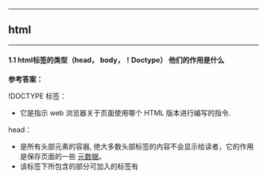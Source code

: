 ------

## html

------

#### 1.1 html标签的类型（head， body，！Doctype） 他们的作用是什么

**参考答案：**

!DOCTYPE 标签：

- 它是指示 web 浏览器关于页面使用哪个 HTML 版本进行编写的指令.

head：

- 是所有头部元素的容器, 绝大多数头部标签的内容不会显示给读者，它的作用是保存页面的一些 [元数据](https://developer.mozilla.org/zh-CN/docs/Glossary/Metadata)。
- 该标签下所包含的部分可加入的标签有<title>,<meta>和<link>

body :

- 用于定义文档的主体, 包含了文档的所有内容
- 该标签支持 html 的全局属性和事件属性.

------

#### 1.2 h5新特性

**参考答案：**

- 新增选择器 document.querySelector、document.querySelectorAll
- 拖拽释放(Drag and drop) API
- 媒体播放的 video 和 audio
- 本地存储 localStorage 和 sessionStorage
- 离线应用 manifest
- 桌面通知 Notifications
- 语意化标签 article、footer、header、nav、section
- 增强表单控件 calendar、date、time、email、url、search
- 地理位置 Geolocation
- 多任务 webworker
- 全双工通信协议 websocket
- 历史管理 history
- 跨域资源共享(CORS) Access-Control-Allow-Origin
- 页面可见性改变事件 visibilitychange
- 跨窗口通信 PostMessage
- Form Data 对象
- 绘画 canvas

H5移除的元素：

- 纯表现的元素：basefont、big、center、font、s、strike、tt、u
- 对可用性产生负面影响的元素：frame、frameset、noframes

------

#### 1.3 伪类和伪元素

**参考答案：**

伪类：用于已有元素处于某种状态时为其添加对应的样式，这个状态是根据用户行为而动态变化的。

例如：当用户悬停在指定元素时，可以通过:hover来描述这个元素的状态，虽然它和一般css相似，可以为 已有元素添加样式，**但是它只有处于DOM树无法描述的状态下才能为元素添加样式，所以称为伪类。**

伪元素：用于创建一些不在DOM树中的元素，并为其添加样式。

例如，我们可以通过:before来在一个元素之前添加一些文本，并为这些文本添加样式，**虽然用户可以看见 这些文本，但是它实际上并不在DOM文档中。**

------

#### 1.4 html5语义化

**参考答案：**

在HTML5出来之前，我们习惯于用div来表示页面的章节或者不同模块，但是div本身是没有语义的。但是现在，HTML5中加入了一些语义化标签，来更清晰的表达文档结构。

```html
<title>      <!--：页面标题。-->
<hn>         <!--：h1~h6，分级标题，<h1> 与 <title> 协调有利于搜索引擎优化。-->
<ul>         <!--：无序列表。-->
<li>         <!--：有序列表。-->
<header>     <!--：页眉通常包括网站标志、主导航、全站链接以及搜索框。-->
<nav>         <!--：标记导航，仅对文档中重要的链接群使用。-->
<main>         <!--：页面主要内容，一个页面只能使用一次。如果是web应用，则包围其主要功能。-->
<article>    <!--：定义外部的内容，其中的内容独立于文档的其余部分。-->
<section>    <!--：定义文档中的节（section、区段）。比如章节、页眉、页脚或文档中的其他部分。-->
<aside>         <!--：定义其所处内容之外的内容。如侧栏、文章的一组链接、广告、友情链接、相关产品列表等。-->
<footer>     <!--：页脚，只有当父级是body时，才是整个页面的页脚。-->
<small>      <!--：呈现小号字体效果，指定细则，输入免责声明、注解、署名、版权。-->
<strong>     <!--：和 em 标签一样，用于强调文本，但它强调的程度更强一些。-->
<em>         <!--：将其中的文本表示为强调的内容，表现为斜体。-->
<mark>       <!--：使用黄色突出显示部分文本。-->
<figure>     <!--：规定独立的流内容（图像、图表、照片、代码等等）（默认有40px左右margin）。-->
<figcaption><!--：定义 figure 元素的标题，应该被置于 figure 元素的第一个或最后一个子元素的位置。-->
<cite>       <!--：表示所包含的文本对某个参考文献的引用，比如书籍或者杂志的标题。-->
<blockquoto><!--：定义块引用，块引用拥有它们自己的空间。-->
<q>          <!--：短的引述（跨浏览器问题，尽量避免使用）。-->
<time>       <!--：datetime属性遵循特定格式，如果忽略此属性，文本内容必须是合法的日期或者时间格式。-->
<abbr>       <!--：简称或缩写。-->
<dfn>       <!--：定义术语元素，与定义必须紧挨着，可以在描述列表dl元素中使用。-->
<address>    <!--：作者、相关人士或组织的联系信息（电子邮件地址、指向联系信息页的链接）。-->
<del>        <!--：移除的内容。-->
<ins>        <!--：添加的内容。-->
<code>       <!--：标记代码。-->
<meter>      <!--：定义已知范围或分数值内的标量测量。（Internet Explorer 不支持 meter 标签）-->
<progress>    <!--：定义运行中的进度（进程）。-->
```

**扩展：**

语义化优点：

- 易于用户阅读，样式丢失的时候能让页面呈现清晰的结构。
- 有利于SEO，搜索引擎根据标签来确定上下文和各个关键字的权重。
- 方便屏幕阅读器解析，如盲人阅读器根据语义渲染网页
- 有利于开发和维护，语义化更具可读性，代码更好维护，与CSS3关系更和谐。

------

#### 1.5 audio 标签的api

**参考答案：**

audio常用属性

| **属性** | **属性值** | **注释**                                                     |
| :------- | :--------- | :----------------------------------------------------------- |
| src      | url        | 播放的音乐的url地址（火狐只支持ogg的音乐，而IE9只支持MP3格式的音乐。chrome貌似全支持） |
| preload  | preload    | 预加载（在页面被加载时进行加载或者说缓冲音频），如果使用了autoplay的话那么该属性失效。 |
| loop     | loop       | 循环播放                                                     |
| controls | controls   | 是否显示默认控制条（控制按钮）                               |
| autoplay | autoplay   | 自动播放                                                     |

audio音乐格式的支持

| **音频格式** | **Chrome** | **Firefox** | **IE9** | **Opera** | **Safari** |
| :----------- | :--------- | :---------- | :------ | :-------- | :--------- |
| OGG          | √          | √           | √       | ×         | ×          |
| MP3          | √          | ×           | √       | ×         | √          |
| WAV          | ×          | √           | ×       | √         | ×          |

audio属性

| 属性        | 注释                                                         |
| :---------- | :----------------------------------------------------------- |
| duration    | 获取媒体文件的总时长，以s为单位，如果无法获取，返回NaN       |
| paused      | 如果媒体文件被暂停，那么paused属性返回true，反之则返回false  |
| ended       | 如果媒体文件播放完毕返回true                                 |
| muted       | 用来获取或设置静音状态。值为boolean                          |
| volume      | 控制音量的属性值为0-1;0为音量最小，1为音量最大               |
| startTime   | 返回起始播放时间                                             |
| error       | 返回错误代码，为null的时候为正常。否则可以通过Music.error.code来获取具体的错误代码： 1.用户终止 2.网络错误 3.解码错误 4.URL无效 |
| currentTime | 用来获取或控制当前播放的时间，单位为s。                      |
| currentSrc  | 以字符串形式返回正在播放或已加载的文件                       |

常用的控制用的函数：

| 函数             | 作用                                                 |
| :--------------- | :--------------------------------------------------- |
| load()           | 加载音频、视频软件                                   |
| play()           | 加载并播放音频、视频文件或重新播放暂停的的音频、视频 |
| pause()          | 暂停出于播放状态的音频、视频文件                     |
| canPlayType(obj) | 测试是否支持给定的Mini类型的文件                     |

常用audio的事件：

| 事件名称       | 事件作用                                           |
| :------------- | :------------------------------------------------- |
| loadstart      | 客户端开始请求数据                                 |
| progress       | 客户端正在请求数据（或者说正在缓冲）               |
| play           | play()和autoplay播放时                             |
| pause          | pause()方法促发时                                  |
| ended          | 当前播放结束                                       |
| timeupdate     | 当前播放时间发生改变的时候。播放中常用的时间处理哦 |
| canplaythrough | 歌曲已经载入完全完成                               |
| canplay        | 缓冲至目前可播放状态。                             |

---

#### 1.6 页面从获得document到渲染之间的事件

　页面加载时，大致可以分为以下几个步骤：

1. 　　开始解析HTML文档结构
2. 　　加载外部样式表及JavaScript脚本
3. 　　解析执行JavaScript脚本
4. 　　DOM树渲染完成
5. 　　加载未完成的外部资源（如 图片）
6.     页面加载成功

　那么在这整个过程中触发了哪些**常用**的事件呢？

**document readystatechange事件**

　　**readyState** 属性描述了文档的加载状态，在整个加载过程中 document.readyState会不断变化，每次变化都会触发readystatechange事件。

　　**readyState** 有以下状态：

　　　　loading / 加载`document` 仍在加载。

　　　　interactive / 互动文档已经完成加载，文档已被解析，但是诸如图像，[样式表](https://so.csdn.net/so/search?q=样式表&spm=1001.2101.3001.7020)和框架之类的子资源仍在加载。

　　　　complete / 完成T文档和所有子资源已完成加载。状态表示 `load` 事件即将被触发。

　　比如说在步骤2的时候对应 interactive  步骤5之后对应complete ，都会触发readystatechange事件。

> 文档，图片等加载时的readyState 和 XMLHttpRequest.readyState 是不一样的。要注意区分

**document DOMContentLoaded事件**

　　DOM树渲染完成时触发DOMContentLoaded事件，此时可能外部资源还在加载。 jquery中的ready事件就是同样的效果

**window load事件**

　　所有的资源全部加载完成会触发window 的 load事件。

```html
    <div>
      <h1>测试页面加载时，事件触发顺序</h1>
      <img src="https://img.php.cn/upload/article/000/000/040/5de23106225a7269.jpg">
      <h1>测试页面加载时，事件触发顺序</h1>
      <img src="https://img95.699pic.com/xsj/1k/3o/kd.jpg!/fw/700/watermark/url/L3hzai93YXRlcl9kZXRhaWwyLnBuZw/align/southeast">
    </div>
<script type="text/javascript">
  console.log("resolve body javascript");

  window.addEventListener("load", function(){
    console.log("window load");
  });

  document.addEventListener("readystatechange", function(){
    console.log("document readystatechange:" + document.readyState);
  });

  document.addEventListener("DOMContentLoaded", function(){
    console.log("document DOMContentLoaded");
  });

  document.addEventListener("load", function(){
      //没有该事件,document.load()作为旧版的 w3c 标准 DOM Level 3 Load & Save module 其中的一部分。
    console.log("document load");
  });
  
    /*
    test127.html:20 resolve body javascript
    test127.html:27 document readystatechange:interactive
    test127.html:31 document DOMContentLoaded
    test127.html:27 document readystatechange:complete
    test127.html:23 window load
	*/
</script>
```

所以在只需要文档结构加载完成就可以执行的脚本，可以监听DOMContentLoaded ；需要所有内容都加载完成才能执行的脚本，要监听window.onload  或者 document.readyState === 'complete'。　

---

#### 1.7 meta标签的属性，有什么用？

**HTML `<meta>` 元素**表示那些不能由其它 HTML 元相关（meta-related）元素（([``](https://developer.mozilla.org/zh-CN/docs/Web/HTML/Element/base)、[``](https://developer.mozilla.org/zh-CN/docs/Web/HTML/Element/link), [``](https://developer.mozilla.org/zh-CN/docs/Web/HTML/Element/script)、[``](https://developer.mozilla.org/zh-CN/docs/Web/HTML/Element/style) 或 [``](https://developer.mozilla.org/zh-CN/docs/Web/HTML/Element/title)）之一表示的任何[元数据](https://developer.mozilla.org/zh-CN/docs/Glossary/Metadata)信息。

`meta` 元素定义的元数据的类型包括以下几种：

- 如果设置了 [`name`](https://developer.mozilla.org/zh-CN/docs/Web/HTML/Element/meta#attr-name) 属性，`meta` 元素提供的是文档级别（*document-level*）的元数据，应用于整个页面。
- 如果设置了 [`http-equiv`](https://developer.mozilla.org/zh-CN/docs/Web/HTML/Element/meta#attr-http-equiv) 属性，`meta` 元素则是编译指令，提供的信息与类似命名的 HTTP 头部相同。
- 如果设置了 [`charset`](https://developer.mozilla.org/zh-CN/docs/Web/HTML/Element/meta#attr-charset) 属性，`meta` 元素是一个字符集声明，告诉文档使用哪种字符编码。
- 如果设置了 [`itemprop`](https://developer.mozilla.org/zh-CN/docs/Web/HTML/Global_attributes#attr-itemprop) 属性，`meta` 元素提供用户定义的元数据。

**元数据(metadata)元素**的概念，用来构建HTML文档的基本结构，以及就如何处理文档向浏览器提供信息和指示，它们本身不是文档内容，但提供了关于后面文档内容的信息。

具体用途

##### 1. 指定名/值对定义元数据

name属性与content属性结合使用, name用来表示元数据的类型，表示当前<meta>标签的具体作用；content属性用来提供值。

```html
<meta name="参数" content="具体描述信息">

<meta name="keywords" content="电商,物流">
<meta name="author" content="张三">
<meta name="description" content="网站描述...">
```

##### 2. 声明字符编码

charset属性为HTML5新增的属性，用于声明字符编码,以下两种写法效果一样

```html
<meta charset="utf-8"> //HTML5
```

##### 3. 模拟http标头字段

**http-equiv**属性与**content**属性结合使用, **http-equiv**属性为指定所要模拟的标头字段的名称，**content**属性用来提供值。

```html
<meta http-equiv="参数" content="具体的描述">
```

**content-Type** 声明网页字符编码:

```html
<meta http-equiv="content-Type" content="text/html charset=UTF-8">
```

**refresh** 指定一个时间间隔(**以秒为单位**),在此时间过去之后从服务器重新载入当前页面,也可以另外指定一个页面.

```html
<meta http-equiv="refresh" content="2;URL=http://www.baidu.com">//2秒后在当前页跳转到百度
```

**X-UA-Compatible** 浏览器采取何种版本渲染当前页面

```html
<meta http-equiv="X-UA-Compatible" content="IE=edge,chrome=1"> //指定IE和Chrome使用最新版本渲染当前页面
```

**expires** 用于设定网页的到期时间，过期后网页必须到服务器上重新传输

```html
<meta http-equiv="expires" content="Sunday 22 July 2016 16:30 GMT">
```

**catch-control** 用于指定所有缓存机制在整个请求/响应链中必须服从的指令

```html
<meta http-equiv="cache-control" content="no-cache">//
```

| content的值                          | 说明                                                         |
| ------------------------------------ | ------------------------------------------------------------ |
| public                               | 所有内容都将被缓存(客户端和代理服务器都可缓存)               |
| private                              | 内容只缓存到私有缓存中(仅客户端可以缓存，代理服务器不可缓存) |
| no-cache                             | 必须先与服务器确认返回的响应是否被更改，然后才能使用该响应来满足后续对同一个网址的请求。因此，如果存在合适的验证令牌 (ETag)，no-cache 会发起往返通信来验证缓存的响应，如果资源未被更改，可以避免下载。 |
| no-store                             | 所有内容都不会被缓存到缓存或 Internet 临时文件中             |
| must-revalidation/proxy-revalidation | 如果缓存的内容失效，请求必须发送到服务器/代理以进行重新验证  |
| max-age=xxx (xxx is numeric)         | 缓存的内容将在 xxx 秒后失效, 这个选项只在HTTP 1.1可用, 并如果和Last-Modified一起使用时, 优先级较高 |

---

#### 1.8 preload和prefetch的区别？

关键字 **`preload`** 作为元素<link)>的属性 [`rel`](https://developer.mozilla.org/zh-CN/docs/Web/HTML/Element/link#attr-rel) 的值，表示用户十分有可能需要在当前浏览中加载目标资源，所以浏览器**必须**预先获取和缓存对应资源。 

preload 顾名思义就是一种预加载的方式，它通过声明向浏览器声明一个需要提交加载的资源，当资源真正被使用的时候立即执行，就无需等待网络的消耗。

关键字 **`prefetch`** 作为元素<link>的属性 [`rel`](https://developer.mozilla.org/zh-CN/docs/Web/HTML/Element/link#attr-rel) 的值，是为了提示浏览器，用户未来的浏览有可能需要加载目标资源，所以浏览器**有可能**通过事先获取和缓存对应资源，优化用户体验。

链接预取是一种浏览器机制，其**利用浏览器空闲时间来下载或预取用户在不久的将来可能访问的文档**。网页向浏览器提供一组预取提示，并在浏览器完成当前页面的加载后开始静默地拉取指定的文档并将其存储在缓存中。当用户访问其中一个预取文档时，便可以快速的从浏览器缓存中得到。

prefetch 跟 preload 不同，它的作用是告诉浏览器未来可能会使用到的某个资源，浏览器就会在闲时去加载对应的资源，若能预测到用户的行为，比如懒加载，点击到其它页面等则相当于提前预加载了需要的资源。它的用法跟 preload 是一样的

```html
<link rel="prefetch" href="/images/big.jpeg">
```

preload 与prefetch 的区别

- **preload** 是一个声明式 fetch，可以**强制浏览器在不阻塞 document 的 onload 事件的情况下请求资源**。 preload 顾名思义就是一种预加载的方式，它通过声明向浏览器声明一个需要提交加载的资源，当资源真正被使用的时候立即执行，就无需等待网络的消耗。
- **prefetch** 告诉浏览器**这个资源将来可能需要**，但是什么时间加载这个资源是由浏览器来决定的。 若能预测到用户的行为，比如懒加载，点击到其它页面等则相当于提前预加载了需要的资源。

使用方法：

通过 Link 标签进行创建：

```html
<link rel="preload" href="/path/to/style.css" as="style">
```

在 HTTP 响应头中加上 preload 字段：

```
Link: <https://example.com/other/styles.css>; rel=preload; as=style
```

**这种方式比通过 Link 方式加载资源方式更快，请求在返回还没到解析页面的时候就已经开始预加载资源了**。

prefetch 预判加载与preload 使用方法是一样的

缓存行为

当资源被 preload 或者 prefetch 后，会从网络堆栈传输到 HTTP 缓存并进入渲染器的内存缓存。 如果资源可以被缓存（例如，存在有效的 cache-control 和 max-age），它将存储在 HTTP 缓存中，可用于当前和未来的会话。 如果资源不可缓存，则不会将其存储在 HTTP 缓存中。 相反，它会被缓存到内存缓存中并保持不变直到它被使用。

副作用

正确使用 preload/prefetch 不会造成二次下载，也就说：**当页面上使用到这个资源时候 preload 资源还没下载完，这时候不会造成二次下载**，会等待第一次下载并执行脚本。

对于 **preload 来说，一旦页面关闭了，它就会立即停止 preload 获取资源**，而对于 **prefetch 资源，即使页面关闭，prefetch 发起的请求仍会进行不会中断**。

preload 和 prefetch 的优先级

preload 用 “as” 或者用 “type” 属性来表示他们请求资源的优先级（比如说 preload 使用 as=”style” 属性将获得最高的优先级）。没有 “as” 属性的将被看作异步请求，“Early”意味着在所有未被预加载的图片请求之前被请求（“late”意味着之后）

例如，preload as =“style”将获得最高优先级，而as =“script”将获得低优先级或中优先级。 这些资源也遵循相同的CSP策略（例如脚本受 script-src 约束）。

**当页面 preload 已经在 Service Worker 缓存及 HTTP 缓存中的资源时会发生什么？**

这各情况来说是比较少的，但通常来说，会是比较好的情况 —— 如果资源没有超出 HTTP 缓存时间或者 Service Worker 没有主动重新发起请求，那么浏览器就不会再去请求这个资源了。

如果资源在 HTTP 缓存中(在SW缓存和网络之间)，那么 preload 会从相同的资源中获得缓存命中。

**使用 preload 或 prefetch，可能会浪费用户的带宽，特别是在资源没有缓存的情况下**。

没有用到的 preload 资源在 Chrome 的 console 里会在 onload 事件 3s 后发生警告。

**webpack优化之preload和prefetch**

单页面应用由于页面过多，可能会导致代码体积过大，从而使得首页打开速度过慢。所以**切分代码，优化首屏打开速度尤为重要**。

但是所有的技术手段都不是完美的。当我们切割代码后，首屏的js文件体积减少了好多。但是也有一个突出的问题：

那就是当跳转其他页面的时候，需要下载相应页面的js文件，这就导致体验极其不好，每一次点击访问新页面都要等待js文件下载，然后再去请求接口获取数据。频繁出现loading动画的体验真的不好

所以如果我们在进入首页后，在浏览器的空闲时间提前下好用户可能会点击页面的js文件，这样首屏的js文件大小得到了控制，而且再点击新页面的时候，相关的js文件已经下载好了，就不再会出现loading动画。

动态引入js文件，实现code-splitting，减少首屏打开时间

按引入情况加载，只需添加注释即可

```web-idl
代码分割注释：/*webpackChunkName: 'mp-supports'*/
prefetch注释：/* webpackPrefetch: true */
```

---

#### 1.9 盒子模型和内联盒子

在下面的示例中，我们在一个段落中使用了`<span>`，并对其应用了宽度、高度、边距、边框和内边距。可以看到，**宽度和高度被忽略了**。外边距、内边距和边框是生效的，但它们不会改变其他内容与内联盒子的关系，因此内边距和边框会与段落中的其他单词重叠。

```html
  <style type="text/css">
    p{
      width: 200px;
    }
   span {
    margin: 20px;
    padding: 20px;
    width: 80px;
    height: 50px;
    background-color: lightblue;
    border: 2px solid blue;
  }

  </style>
  <body>
<p>
    I am a paragraph and this is a <span>span</span> inside that paragraph. A span is an inline element and so does not respect width and height.
</p>     
```

1.常见的内联元素如：a,span,em,strong,b,br,ifont,img,input,label,sub(下标),sup(上标),textarea,u等。

2.内联元素的表现形式是始终以行内逐个进行显示

3.内联元素没有自己的形状，不能定义它的宽和高，它显示的宽度、高度只能根据所包含内容的高度和宽度来确定，它的最小内容单元也

会呈现矩形形状,所以行内元素要想设置宽高必须先把它变成块元素（display:block;）,**但span这个行内元素除外，它只要设置了浮动无需再转块**

行内元素的盒模型:

行内元素不支持设置宽和高，由内容区决定行内元素

可以设置padding，垂直方向的padding不会影响页面的布局

可以设置border，垂直方向的border不会影响页面的布局

可以设置margin，垂直方向的margin不会影响页面的布局

---

## 文件引入方式

------

#### 5.1 link 和 @import

作用：样式的导入方式

link 的使用

```html
<link href="index.css" rel="stylesheet">
```

@import 的使用

```html
<style type="text/css">
	@import url(index.css);
</style>
```

link 和 @import 的**区别**

1. 引入的内容不同

   link 除了引用样式文件，还可以引用图片等资源文件，而 @import 只引用样式文件

2. 加载顺序不同

   link 引用 CSS 时，在页面载入时同时加载；@import 需要页面网页完全载入以后加载

3. 兼容性不同

   link 是 XHTML 标签，无兼容问题；@import 是在 CSS2.1 提出的，低版本的浏览器不支持

4. 对 JS 的支持不同

   link 支持使用 Javascript 控制 DOM 去改变样式；而 @import 不支持

------

#### 5.2 为什么link用href获取资源 ,script和img用src

**参考答案：**

src用于替换当前元素，href用于在当前文档和引用资源之间确立联系。

src

- src是source的缩写，指向外部资源的位置，指向的内容将会嵌入到文档中当前标签所在位置；在请求src资源时会将其指向的资源下载并应用到文档内，例如js脚本，img图片和frame等元素

  ```html
  <script src ="js.js"></script> 
  ```

当浏览器解析到该元素时，**会暂停其他资源的下载和处理**，直到将该资源加载、编译、执行完毕，图片和框架 等元素也如此，类似于将所指向资源嵌入当前标签内。**这也是为什么将js脚本放在底部而不是头部**

href

- href是Hypertext Reference的缩写，指向网络资源所在位置，建立和当前元素（锚点）或当前文档（链接）之间的链接

- 在文档中添加link标签，浏览器会识别该文档为css文件，就会并行下载资源并且**不会**停止对当前文档的处理。这也是为什么建议使用link方式来加载css，而不是使用@import方式

  ```html
  <link href="common.css" rel="stylesheet"/>
  ```

------